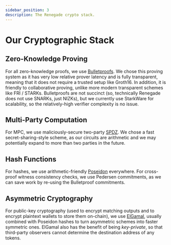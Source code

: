 ```yaml
---
sidebar_position: 3
description: The Renegade crypto stack.
---
```


# Our Cryptographic Stack

## Zero-Knowledge Proving

For all zero-knowledge proofs, we use
[Bulletproofs](https://eprint.iacr.org/2017/1066). We chose this proving system
as it has very low relative prover latency and is fully transparent, meaning
that it does not require a trusted setup like Groth16. In addition, it is
friendly to collaborative proving, unlike more modern transparent schemes like
FRI / STARKs. Bulletproofs are not succinct (so, technically Renegade does not
use SNARKs, just NIZKs), but we currently use StarkWare for scalability, so the
relatively-high verifier complexity is no issue.

## Multi-Party Computation

For MPC, we use maliciously-secure two-party
[SPDZ](https://eprint.iacr.org/2011/535). We chose a fast secret-sharing-style
scheme, as our circuits are arithmetic and we may potentially expand to more
than two parties in the future.

## Hash Functions

For hashes, we use arithmetic-friendly
[Poseidon](https://eprint.iacr.org/2019/458) everywhere. For cross-proof
witness consistency checks, we use Pedersen commitments, as we can save work by
re-using the Bulletproof commitments.

## Asymmetric Cryptography

For public-key cryptography (used to encrypt matching outputs and to encrypt
plaintext wallets to store them on-chain), we use
[ElGamal](https://wwwmayr.in.tum.de/konferenzen/Jass05/courses/1/papers/meier_paper.pdf),
usually combined with Poseidon hashes to turn asymmetric schemes into faster
symmetric ones. ElGamal also has the benefit of being _key-private_, so that
third-party observers cannot determine the destination address of any tokens.
